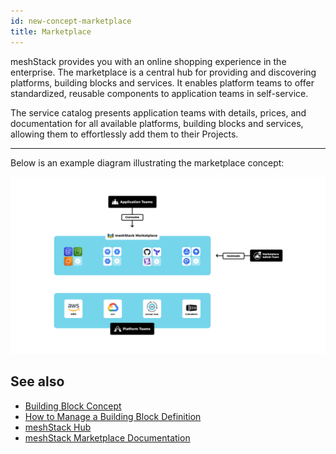```yaml
---
id: new-concept-marketplace
title: Marketplace
---
```


meshStack provides you with an online shopping experience in the enterprise. The marketplace is a central hub for providing and discovering platforms, building blocks and services. It enables platform teams to offer standardized, reusable components to application teams in self-service.

The service catalog presents application teams with details, prices, and documentation for all available platforms, building blocks and services, allowing them to effortlessly add them to their Projects.

---

Below is an example diagram illustrating the marketplace concept:

![Marketplace Concept Diagram](./assets/new_concept/concept_marketplace.png)

## See also

- [Building Block Concept](/docs/new-concept-buildingblock)
- [How to Manage a Building Block Definition](/docs/new-guide-how-to-manage-a-building-block-definition)
- [meshStack Hub](/docs/new-concept-meshstack-hub)
- [meshStack Marketplace Documentation](/docs/marketplace.index)

